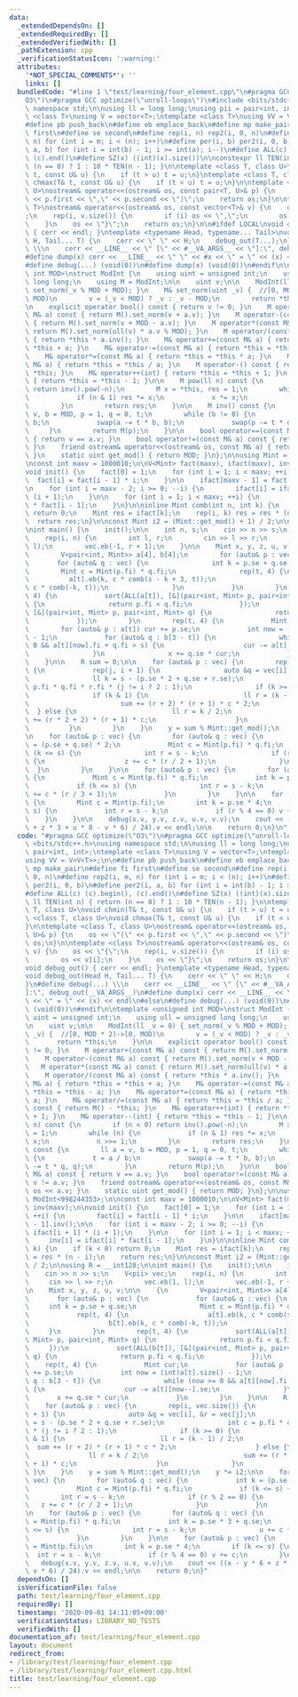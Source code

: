 ```yaml
---
data:
  _extendedDependsOn: []
  _extendedRequiredBy: []
  _extendedVerifiedWith: []
  _pathExtension: cpp
  _verificationStatusIcon: ':warning:'
  attributes:
    '*NOT_SPECIAL_COMMENTS*': ''
    links: []
  bundledCode: "#line 1 \"test/learning/four_element.cpp\"\n#pragma GCC optimize(\"\
    O3\")\n#pragma GCC optimize(\"unroll-loops\")\n#include <bits/stdc++.h>\nusing\
    \ namespace std;\n\nusing ll = long long;\nusing pii = pair<int, int>;\ntemplate\
    \ <class T>\nusing V = vector<T>;\ntemplate <class T>\nusing VV = V<V<T>>;\n\n\
    #define pb push_back\n#define eb emplace_back\n#define mp make_pair\n#define fi\
    \ first\n#define se second\n#define rep(i, n) rep2(i, 0, n)\n#define rep2(i, m,\
    \ n) for (int i = m; i < (n); i++)\n#define per(i, b) per2(i, 0, b)\n#define per2(i,\
    \ a, b) for (int i = int(b) - 1; i >= int(a); i--)\n#define ALL(c) (c).begin(),\
    \ (c).end()\n#define SZ(x) ((int)(x).size())\n\nconstexpr ll TEN(int n) { return\
    \ (n == 0) ? 1 : 10 * TEN(n - 1); }\n\ntemplate <class T, class U>\nvoid chmin(T&\
    \ t, const U& u) {\n    if (t > u) t = u;\n}\ntemplate <class T, class U>\nvoid\
    \ chmax(T& t, const U& u) {\n    if (t < u) t = u;\n}\n\ntemplate <class T, class\
    \ U>\nostream& operator<<(ostream& os, const pair<T, U>& p) {\n    os << \"(\"\
    \ << p.first << \",\" << p.second << \")\";\n    return os;\n}\n\ntemplate <class\
    \ T>\nostream& operator<<(ostream& os, const vector<T>& v) {\n    os << \"{\"\
    ;\n    rep(i, v.size()) {\n        if (i) os << \",\";\n        os << v[i];\n\
    \    }\n    os << \"}\";\n    return os;\n}\n\n#ifdef LOCAL\nvoid debug_out()\
    \ { cerr << endl; }\ntemplate <typename Head, typename... Tail>\nvoid debug_out(Head\
    \ H, Tail... T) {\n    cerr << \" \" << H;\n    debug_out(T...);\n}\n#define debug(...)\
    \ \\\n    cerr << __LINE__ << \" [\" << #__VA_ARGS__ << \"]:\", debug_out(__VA_ARGS__)\n\
    #define dump(x) cerr << __LINE__ << \" \" << #x << \" = \" << (x) << endl\n#else\n\
    #define debug(...) (void(0))\n#define dump(x) (void(0))\n#endif\n\ntemplate <unsigned\
    \ int MOD>\nstruct ModInt {\n    using uint = unsigned int;\n    using ull = unsigned\
    \ long long;\n    using M = ModInt;\n\n    uint v;\n\n    ModInt(ll _v = 0) {\
    \ set_norm(_v % MOD + MOD); }\n    M& set_norm(uint _v) {  //[0, MOD * 2)->[0,\
    \ MOD)\n        v = (_v < MOD) ? _v : _v - MOD;\n        return *this;\n    }\n\
    \n    explicit operator bool() const { return v != 0; }\n    M operator+(const\
    \ M& a) const { return M().set_norm(v + a.v); }\n    M operator-(const M& a) const\
    \ { return M().set_norm(v + MOD - a.v); }\n    M operator*(const M& a) const {\
    \ return M().set_norm(ull(v) * a.v % MOD); }\n    M operator/(const M& a) const\
    \ { return *this * a.inv(); }\n    M& operator+=(const M& a) { return *this =\
    \ *this + a; }\n    M& operator-=(const M& a) { return *this = *this - a; }\n\
    \    M& operator*=(const M& a) { return *this = *this * a; }\n    M& operator/=(const\
    \ M& a) { return *this = *this / a; }\n    M operator-() const { return M() -\
    \ *this; }\n    M& operator++(int) { return *this = *this + 1; }\n    M& operator--(int)\
    \ { return *this = *this - 1; }\n\n    M pow(ll n) const {\n        if (n < 0)\
    \ return inv().pow(-n);\n        M x = *this, res = 1;\n        while (n) {\n\
    \            if (n & 1) res *= x;\n            x *= x;\n            n >>= 1;\n\
    \        }\n        return res;\n    }\n\n    M inv() const {\n        ll a =\
    \ v, b = MOD, p = 1, q = 0, t;\n        while (b != 0) {\n            t = a /\
    \ b;\n            swap(a -= t * b, b);\n            swap(p -= t * q, q);\n   \
    \     }\n        return M(p);\n    }\n\n    bool operator==(const M& a) const\
    \ { return v == a.v; }\n    bool operator!=(const M& a) const { return v != a.v;\
    \ }\n    friend ostream& operator<<(ostream& os, const M& a) { return os << a.v;\
    \ }\n    static uint get_mod() { return MOD; }\n};\n\nusing Mint = ModInt<998244353>;\n\
    \nconst int maxv = 1000010;\n\nV<Mint> fact(maxv), ifact(maxv), inv(maxv);\n\n\
    void init() {\n    fact[0] = 1;\n    for (int i = 1; i < maxv; ++i) {\n      \
    \  fact[i] = fact[i - 1] * i;\n    }\n\n    ifact[maxv - 1] = fact[maxv - 1].inv();\n\
    \n    for (int i = maxv - 2; i >= 0; --i) {\n        ifact[i] = ifact[i + 1] *\
    \ (i + 1);\n    }\n\n    for (int i = 1; i < maxv; ++i) {\n        inv[i] = ifact[i]\
    \ * fact[i - 1];\n    }\n}\n\ninline Mint comb(int n, int k) {\n    if (k < 0)\
    \ return 0;\n    Mint res = ifact[k];\n    rep(i, k) res = res * (n - i);\n  \
    \  return res;\n}\n\nconst Mint i2 = (Mint::get_mod() + 1) / 2;\n\nusing R = __int128;\n\
    \nint main() {\n    init();\n\n    int n, s;\n    cin >> n >> s;\n    V<pii> vec;\n\
    \    rep(i, n) {\n        int l, r;\n        cin >> l >> r;\n        vec.eb(1,\
    \ l);\n        vec.eb(-1, r + 1);\n    }\n\n    Mint x, y, z, u, v;\n\n    {\n\
    \        V<pair<int, Mint>> a[4], b[4];\n        for (auto& p : vec) {\n     \
    \       for (auto& q : vec) {\n                int k = p.se + q.se;\n        \
    \        Mint c = Mint(p.fi) * q.fi;\n                rep(t, 4) {\n          \
    \          a[t].eb(k, c * comb(s - k + 3, t));\n                    b[t].eb(k,\
    \ c * comb(-k, t));\n                }\n            }\n        }\n        rep(t,\
    \ 4) {\n            sort(ALL(a[t]), [&](pair<int, Mint> p, pair<int, Mint> q)\
    \ {\n                return p.fi < q.fi;\n            });\n            sort(ALL(b[t]),\
    \ [&](pair<int, Mint> p, pair<int, Mint> q) {\n                return p.fi < q.fi;\n\
    \            });\n        }\n        rep(t, 4) {\n            Mint cur;\n    \
    \        for (auto& p : a[t]) cur += p.se;\n            int now = (int)a[t].size()\
    \ - 1;\n            for (auto& q : b[3 - t]) {\n                while (now >=\
    \ 0 && a[t][now].fi + q.fi > s) {\n                    cur -= a[t][now--].se;\n\
    \                }\n                x += q.se * cur;\n            }\n        }\n\
    \    }\n\n    R sum = 0;\n\n    for (auto& p : vec) {\n        rep(i, vec.size())\
    \ {\n            rep(j, i + 1) {\n                auto &q = vec[i], &r = vec[j];\n\
    \                ll k = s - (p.se * 2 + q.se + r.se);\n                int c =\
    \ p.fi * q.fi * r.fi * (j != i ? 2 : 1);\n                if (k >= 0) {\n    \
    \                if (k & 1) {\n                        ll r = (k - 1) / 2;\n \
    \                       sum += (r + 2) * (r + 1) * c * 2;\n                  \
    \  } else {\n                        ll r = k / 2;\n                        sum\
    \ += (r * 2 + 2) * (r + 1) * c;\n                    }\n                }\n  \
    \          }\n        }\n    }\n    y = sum % Mint::get_mod();\n    y *= i2;\n\
    \n    for (auto& p : vec) {\n        for (auto& q : vec) {\n            int k\
    \ = (p.se + q.se) * 2;\n            Mint c = Mint(p.fi) * q.fi;\n            if\
    \ (k <= s) {\n                int r = s - k;\n                if (r % 2 == 0)\
    \ {\n                    z += c * (r / 2 + 1);\n                }\n          \
    \  }\n        }\n    }\n\n    for (auto& p : vec) {\n        for (auto& q : vec)\
    \ {\n            Mint c = Mint(p.fi) * q.fi;\n            int k = p.se * 3 + q.se;\n\
    \            if (k <= s) {\n                int r = s - k;\n                u\
    \ += c * (r / 3 + 1);\n            }\n        }\n    }\n\n    for (auto& p : vec)\
    \ {\n        Mint c = Mint(p.fi);\n        int k = p.se * 4;\n        if (k <=\
    \ s) {\n            int r = s - k;\n            if (r % 4 == 0) v += c;\n    \
    \    }\n    }\n\n    debug(x.v, y.v, z.v, u.v, v.v);\n    cout << ((x - y * 6\
    \ + z * 3 + u * 8 - v * 6) / 24).v << endl;\n\n    return 0;\n}\n"
  code: "#pragma GCC optimize(\"O3\")\n#pragma GCC optimize(\"unroll-loops\")\n#include\
    \ <bits/stdc++.h>\nusing namespace std;\n\nusing ll = long long;\nusing pii =\
    \ pair<int, int>;\ntemplate <class T>\nusing V = vector<T>;\ntemplate <class T>\n\
    using VV = V<V<T>>;\n\n#define pb push_back\n#define eb emplace_back\n#define\
    \ mp make_pair\n#define fi first\n#define se second\n#define rep(i, n) rep2(i,\
    \ 0, n)\n#define rep2(i, m, n) for (int i = m; i < (n); i++)\n#define per(i, b)\
    \ per2(i, 0, b)\n#define per2(i, a, b) for (int i = int(b) - 1; i >= int(a); i--)\n\
    #define ALL(c) (c).begin(), (c).end()\n#define SZ(x) ((int)(x).size())\n\nconstexpr\
    \ ll TEN(int n) { return (n == 0) ? 1 : 10 * TEN(n - 1); }\n\ntemplate <class\
    \ T, class U>\nvoid chmin(T& t, const U& u) {\n    if (t > u) t = u;\n}\ntemplate\
    \ <class T, class U>\nvoid chmax(T& t, const U& u) {\n    if (t < u) t = u;\n\
    }\n\ntemplate <class T, class U>\nostream& operator<<(ostream& os, const pair<T,\
    \ U>& p) {\n    os << \"(\" << p.first << \",\" << p.second << \")\";\n    return\
    \ os;\n}\n\ntemplate <class T>\nostream& operator<<(ostream& os, const vector<T>&\
    \ v) {\n    os << \"{\";\n    rep(i, v.size()) {\n        if (i) os << \",\";\n\
    \        os << v[i];\n    }\n    os << \"}\";\n    return os;\n}\n\n#ifdef LOCAL\n\
    void debug_out() { cerr << endl; }\ntemplate <typename Head, typename... Tail>\n\
    void debug_out(Head H, Tail... T) {\n    cerr << \" \" << H;\n    debug_out(T...);\n\
    }\n#define debug(...) \\\n    cerr << __LINE__ << \" [\" << #__VA_ARGS__ << \"\
    ]:\", debug_out(__VA_ARGS__)\n#define dump(x) cerr << __LINE__ << \" \" << #x\
    \ << \" = \" << (x) << endl\n#else\n#define debug(...) (void(0))\n#define dump(x)\
    \ (void(0))\n#endif\n\ntemplate <unsigned int MOD>\nstruct ModInt {\n    using\
    \ uint = unsigned int;\n    using ull = unsigned long long;\n    using M = ModInt;\n\
    \n    uint v;\n\n    ModInt(ll _v = 0) { set_norm(_v % MOD + MOD); }\n    M& set_norm(uint\
    \ _v) {  //[0, MOD * 2)->[0, MOD)\n        v = (_v < MOD) ? _v : _v - MOD;\n \
    \       return *this;\n    }\n\n    explicit operator bool() const { return v\
    \ != 0; }\n    M operator+(const M& a) const { return M().set_norm(v + a.v); }\n\
    \    M operator-(const M& a) const { return M().set_norm(v + MOD - a.v); }\n \
    \   M operator*(const M& a) const { return M().set_norm(ull(v) * a.v % MOD); }\n\
    \    M operator/(const M& a) const { return *this * a.inv(); }\n    M& operator+=(const\
    \ M& a) { return *this = *this + a; }\n    M& operator-=(const M& a) { return\
    \ *this = *this - a; }\n    M& operator*=(const M& a) { return *this = *this *\
    \ a; }\n    M& operator/=(const M& a) { return *this = *this / a; }\n    M operator-()\
    \ const { return M() - *this; }\n    M& operator++(int) { return *this = *this\
    \ + 1; }\n    M& operator--(int) { return *this = *this - 1; }\n\n    M pow(ll\
    \ n) const {\n        if (n < 0) return inv().pow(-n);\n        M x = *this, res\
    \ = 1;\n        while (n) {\n            if (n & 1) res *= x;\n            x *=\
    \ x;\n            n >>= 1;\n        }\n        return res;\n    }\n\n    M inv()\
    \ const {\n        ll a = v, b = MOD, p = 1, q = 0, t;\n        while (b != 0)\
    \ {\n            t = a / b;\n            swap(a -= t * b, b);\n            swap(p\
    \ -= t * q, q);\n        }\n        return M(p);\n    }\n\n    bool operator==(const\
    \ M& a) const { return v == a.v; }\n    bool operator!=(const M& a) const { return\
    \ v != a.v; }\n    friend ostream& operator<<(ostream& os, const M& a) { return\
    \ os << a.v; }\n    static uint get_mod() { return MOD; }\n};\n\nusing Mint =\
    \ ModInt<998244353>;\n\nconst int maxv = 1000010;\n\nV<Mint> fact(maxv), ifact(maxv),\
    \ inv(maxv);\n\nvoid init() {\n    fact[0] = 1;\n    for (int i = 1; i < maxv;\
    \ ++i) {\n        fact[i] = fact[i - 1] * i;\n    }\n\n    ifact[maxv - 1] = fact[maxv\
    \ - 1].inv();\n\n    for (int i = maxv - 2; i >= 0; --i) {\n        ifact[i] =\
    \ ifact[i + 1] * (i + 1);\n    }\n\n    for (int i = 1; i < maxv; ++i) {\n   \
    \     inv[i] = ifact[i] * fact[i - 1];\n    }\n}\n\ninline Mint comb(int n, int\
    \ k) {\n    if (k < 0) return 0;\n    Mint res = ifact[k];\n    rep(i, k) res\
    \ = res * (n - i);\n    return res;\n}\n\nconst Mint i2 = (Mint::get_mod() + 1)\
    \ / 2;\n\nusing R = __int128;\n\nint main() {\n    init();\n\n    int n, s;\n\
    \    cin >> n >> s;\n    V<pii> vec;\n    rep(i, n) {\n        int l, r;\n   \
    \     cin >> l >> r;\n        vec.eb(1, l);\n        vec.eb(-1, r + 1);\n    }\n\
    \n    Mint x, y, z, u, v;\n\n    {\n        V<pair<int, Mint>> a[4], b[4];\n \
    \       for (auto& p : vec) {\n            for (auto& q : vec) {\n           \
    \     int k = p.se + q.se;\n                Mint c = Mint(p.fi) * q.fi;\n    \
    \            rep(t, 4) {\n                    a[t].eb(k, c * comb(s - k + 3, t));\n\
    \                    b[t].eb(k, c * comb(-k, t));\n                }\n       \
    \     }\n        }\n        rep(t, 4) {\n            sort(ALL(a[t]), [&](pair<int,\
    \ Mint> p, pair<int, Mint> q) {\n                return p.fi < q.fi;\n       \
    \     });\n            sort(ALL(b[t]), [&](pair<int, Mint> p, pair<int, Mint>\
    \ q) {\n                return p.fi < q.fi;\n            });\n        }\n    \
    \    rep(t, 4) {\n            Mint cur;\n            for (auto& p : a[t]) cur\
    \ += p.se;\n            int now = (int)a[t].size() - 1;\n            for (auto&\
    \ q : b[3 - t]) {\n                while (now >= 0 && a[t][now].fi + q.fi > s)\
    \ {\n                    cur -= a[t][now--].se;\n                }\n         \
    \       x += q.se * cur;\n            }\n        }\n    }\n\n    R sum = 0;\n\n\
    \    for (auto& p : vec) {\n        rep(i, vec.size()) {\n            rep(j, i\
    \ + 1) {\n                auto &q = vec[i], &r = vec[j];\n                ll k\
    \ = s - (p.se * 2 + q.se + r.se);\n                int c = p.fi * q.fi * r.fi\
    \ * (j != i ? 2 : 1);\n                if (k >= 0) {\n                    if (k\
    \ & 1) {\n                        ll r = (k - 1) / 2;\n                      \
    \  sum += (r + 2) * (r + 1) * c * 2;\n                    } else {\n         \
    \               ll r = k / 2;\n                        sum += (r * 2 + 2) * (r\
    \ + 1) * c;\n                    }\n                }\n            }\n       \
    \ }\n    }\n    y = sum % Mint::get_mod();\n    y *= i2;\n\n    for (auto& p :\
    \ vec) {\n        for (auto& q : vec) {\n            int k = (p.se + q.se) * 2;\n\
    \            Mint c = Mint(p.fi) * q.fi;\n            if (k <= s) {\n        \
    \        int r = s - k;\n                if (r % 2 == 0) {\n                 \
    \   z += c * (r / 2 + 1);\n                }\n            }\n        }\n    }\n\
    \n    for (auto& p : vec) {\n        for (auto& q : vec) {\n            Mint c\
    \ = Mint(p.fi) * q.fi;\n            int k = p.se * 3 + q.se;\n            if (k\
    \ <= s) {\n                int r = s - k;\n                u += c * (r / 3 + 1);\n\
    \            }\n        }\n    }\n\n    for (auto& p : vec) {\n        Mint c\
    \ = Mint(p.fi);\n        int k = p.se * 4;\n        if (k <= s) {\n          \
    \  int r = s - k;\n            if (r % 4 == 0) v += c;\n        }\n    }\n\n \
    \   debug(x.v, y.v, z.v, u.v, v.v);\n    cout << ((x - y * 6 + z * 3 + u * 8 -\
    \ v * 6) / 24).v << endl;\n\n    return 0;\n}"
  dependsOn: []
  isVerificationFile: false
  path: test/learning/four_element.cpp
  requiredBy: []
  timestamp: '2020-09-01 14:11:05+09:00'
  verificationStatus: LIBRARY_NO_TESTS
  verifiedWith: []
documentation_of: test/learning/four_element.cpp
layout: document
redirect_from:
- /library/test/learning/four_element.cpp
- /library/test/learning/four_element.cpp.html
title: test/learning/four_element.cpp
---
```

